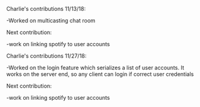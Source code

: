 Charlie's contributions 11/13/18:

-Worked on multicasting chat room

Next contribution:

-work on linking spotify to user accounts



Charlie's contributions 11/27/18:

-Worked on the login feature which serializes a list of user accounts.
 It works on the server end, so any client can login if correct user credentials


Next contribution:

-work on linking spotify to user accounts
